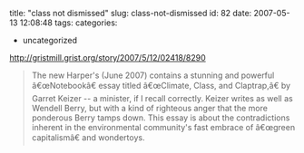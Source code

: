 title: "class not dismissed"
slug: class-not-dismissed
id: 82
date: 2007-05-13 12:08:48
tags: 
categories: 
- uncategorized

http://gristmill.grist.org/story/2007/5/12/02418/8290

> The new Harper's (June 2007) contains a stunning and powerful â€œNotebookâ€ essay titled â€œClimate, Class, and Claptrap,â€ by Garret Keizer -- a minister, if I recall correctly. Keizer writes as well as Wendell Berry, but with a kind of righteous anger that the more ponderous Berry tamps down. This essay is about the contradictions inherent in the environmental community's fast embrace of â€œgreen capitalismâ€ and wondertoys.
